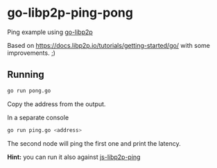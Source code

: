 # go-libp2p-ping-pong

Ping example using [go-libp2p](https://github.com/libp2p/go-libp2p)

Based on https://docs.libp2p.io/tutorials/getting-started/go/ with some improvements. ;)

## Running

```sh
go run pong.go
```
Copy the address from the output.

In a separate console
```sh
go run ping.go <address>
```
The second node will ping the first one and print the latency.

**Hint:** you can run it also against [js-libp2p-ping](https://github.com/dotchev/js-libp2p-ping)